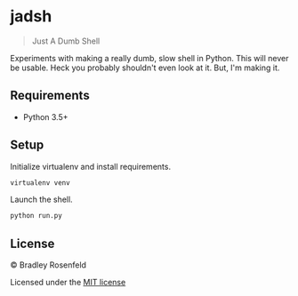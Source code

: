 # jadsh 

> Just A Dumb Shell

Experiments with making a really dumb, slow shell in Python. This will never be usable. Heck you probably shouldn't even look at it. But, I'm making it.

## Requirements

- Python 3.5+

## Setup

Initialize virtualenv and install requirements.

```bash
virtualenv venv
```

Launch the shell.

```bash
python run.py
```

## License

&copy; Bradley Rosenfeld

Licensed under the [MIT license](LICENSE)
